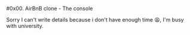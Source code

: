 #0x00. AirBnB clone - The console

Sorry I can't write details because i don't have enough time 😫, I'm busy with university.